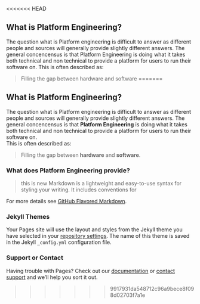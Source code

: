 <<<<<<< HEAD
## What is Platform Engineering?

The question what is Platform engineering is difficult to answer as different people and sources will generally provide slightly different answers. The general concencensus is that Platform Engineering is doing what it takes both technical and non technical to provide a platform for users to run their software on.
This is often described as:

>Filling the gap between hardware and software
=======
## What is Platform Engineering?

The question what is Platform engineering is difficult to answer as different people and sources will generally provide slightly different answers. The general concencensus is that **Platform Engineering** is doing what it takes both technical and non technical to provide a platform for users to run their software on.  
This is often described as:
>Filling the gap between **hardware** and **software**.

### What does Platform Engineering provide?
>this is new
Markdown is a lightweight and easy-to-use syntax for styling your writing. It includes conventions for

For more details see [GitHub Flavored Markdown](https://guides.github.com/features/mastering-markdown/).

### Jekyll Themes

Your Pages site will use the layout and styles from the Jekyll theme you have selected in your [repository settings](https://github.com/connellpaul/testing/settings/pages). The name of this theme is saved in the Jekyll `_config.yml` configuration file.

### Support or Contact

Having trouble with Pages? Check out our [documentation](https://docs.github.com/categories/github-pages-basics/) or [contact support](https://support.github.com/contact) and we’ll help you sort it out.
>>>>>>> 9917931da548712c96a9bece8f098d02703f7a1e
